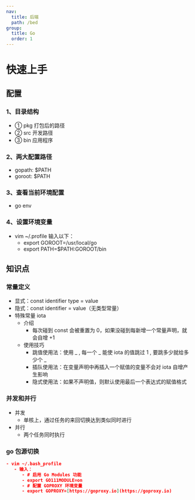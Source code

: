 ```yaml
---
nav:
  title: 后端
  path: /bed
group:
  title: Go
  order: 1
---
```


# 快速上手

## 配置

### 1、目录结构

- ① pkg 打包后的路径
- ② src 开发路径
- ③ bin 应用程序

### 2、两大配置路径

- gopath: $PATH
- goroot: $PATH

### 3、查看当前环境配置

- go env

### 4、设置环境变量

- vim ~/.profile 输入以下：
  - export GOROOT=/usr/local/go
  - export PATH=$PATH:GOROOT/bin

## 知识点

### 常量定义

- 显式：const identifier type = value
- 隐式：const identifier = value（无类型常量）
- 特殊常量 iota
  - 介绍
    - 每次碰到 const 会被重置为 0，如果没碰到每新增一个常量声明，就会自增 +1
  - 使用技巧
    - 跳值使用法：使用 _ , 每一个 _ 能使 iota 的值跳过 1 , 要跳多少就给多少个 \_
    - 插队使用法：在变量声明中再插入一个赋值的变量不会对 iota 自增产生影响
    - 隐式使用法：如果不声明值，则默认使用最后一个表达式的赋值格式

### 并发和并行

- 并发
  - 单核上，通过任务的来回切换达到类似同时进行
- 并行
  - 两个任务同时执行

### go 包源切换

```json
- vim ~/.bash_profile
   - 输入：
      - # 启用 Go Modules 功能
      - export GO111MODULE=on
      - # 配置 GOPROXY 环境变量
      - export GOPROXY=[https://goproxy.io](https://goproxy.io)
```
